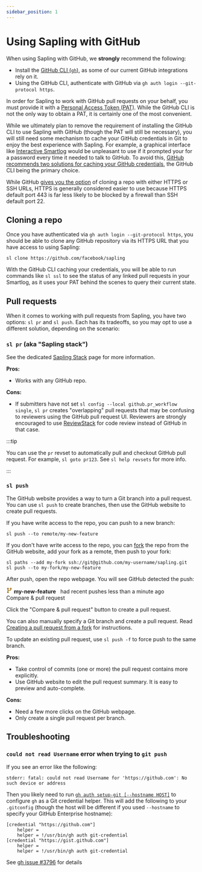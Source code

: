 ```yaml
---
sidebar_position: 1
---
```


# Using Sapling with GitHub

When using Sapling with GitHub, we **strongly** recommend the following:

- Install the [GitHub CLI (`gh`)](https://cli.github.com/), as some of our current GitHub integrations rely on it.
- Using the GitHub CLI, authenticate with GitHub via `gh auth login --git-protocol https`.

In order for Sapling to work with GitHub pull requests on your behalf, you must provide it with a [Personal Access Token (PAT)](https://docs.github.com/en/authentication/keeping-your-account-and-data-secure/creating-a-personal-access-token). While the GitHub CLI is not the only way to obtain a PAT, it is certainly one of the most convenient.

While we ultimately plan to remove the requirement of installing the GitHub CLI to use Sapling with GitHub (though the PAT will still be necessary), you will still need some mechanism to cache your GitHub credentials in Git to enjoy the best experience with Sapling. For example, a graphical interface like [Interactive Smartlog](../addons/isl.md) would be unpleasant to use if it prompted your for a password every time it needed to talk to GitHub. To avoid this, [GitHub recommends two solutions for caching your GitHub credentials](https://docs.github.com/en/get-started/getting-started-with-git/caching-your-github-credentials-in-git), the GitHub CLI being the primary choice.

While GitHub [gives you the option](https://docs.github.com/en/get-started/getting-started-with-git/about-remote-repositories) of cloning a repo with either HTTPS or SSH URLs, HTTPS is generally considered easier to use because HTTPS default port 443 is far less likely to be blocked by a firewall than SSH default port 22.

## Cloning a repo

Once you have authenticated via `gh auth login --git-protocol https`, you should be able to clone any GitHub repository via its HTTPS URL that you have access to using Sapling:

```
sl clone https://github.com/facebook/sapling
```

With the GitHub CLI caching your credentials, you will be able to run commands like `sl ssl` to see the status of any linked pull requests in your Smartlog, as it uses your PAT behind the scenes to query their current state.

## Pull requests

When it comes to working with pull requests from Sapling, you have two options: `sl pr` and `sl push`. Each has its tradeoffs, so you may opt to use a different solution, depending on the scenario:

### `sl pr` (aka "Sapling stack")

See the dedicated [Sapling Stack](./sapling-stack.md) page for more information.

**Pros:**

- Works with any GitHub repo.

**Cons:**

- If submitters have not set `sl config --local github.pr_workflow single`, `sl pr` creates "overlapping" pull requests that may be confusing to reviewers using the GitHub pull request UI. Reviewers are strongly encouraged to use [ReviewStack](../addons/reviewstack.md) for code review instead of GitHub in that case.

:::tip

You can use the `pr` revset to automatically pull and checkout GitHub pull request. For example, `sl goto pr123`. See `sl help revsets` for more info.

:::

### `sl push`

The GitHub website provides a way to turn a Git branch into a pull request.
You can use `sl push` to create branches, then use the GitHub website to create
pull requests.

If you have write access to the repo, you can push to a new branch:

```
sl push --to remote/my-new-feature
```

If you don't have write access to the repo, you can [fork](https://docs.github.com/en/get-started/quickstart/fork-a-repo?tool=webui) the repo from the
GitHub website, add your fork as a remote, then push to your fork:

```
sl paths --add my-fork ssh://git@github.com/my-username/sapling.git
sl push --to my-fork/my-new-feature
```

After push, open the repo webpage. You will see GitHub detected the push:

<div style={{margin: '20px 0px'}}>
    <div style={{
        background: '#fff8c5',
        border: '1px solid rgba(212,167,44,0.4)',
        borderRadius: '6px',
        color: '#24292f',
        padding: '20px 16px',
    }}>
        <div style={{display: 'flex' }}>
            <div display="block" style={{flex: 'auto'}}>
                <svg aria-hidden="true" height="16" viewBox="0 0 16 16" version="1.1" width="16" style={{
                    display: 'inline-block',
                    marginRight: '6px',
                    verticalAlign: 'text-bottom',
                }}>
                    <path fill="#9a6700" fill-rule="evenodd" d="M11.75 2.5a.75.75 0 100 1.5.75.75 0 000-1.5zm-2.25.75a2.25 2.25 0 113 2.122V6A2.5 2.5 0 0110 8.5H6a1 1 0 00-1 1v1.128a2.251 2.251 0 11-1.5 0V5.372a2.25 2.25 0 111.5 0v1.836A2.492 2.492 0 016 7h4a1 1 0 001-1v-.628A2.25 2.25 0 019.5 3.25zM4.25 12a.75.75 0 100 1.5.75.75 0 000-1.5zM3.5 3.25a.75.75 0 111.5 0 .75.75 0 01-1.5 0z"></path>
                </svg>
                <strong>my-new-feature</strong>
                &nbsp;
                had recent pushes less than a minute ago
            </div>
            <span display="block" style={{
                alignSelf: 'center',
                background: '#2da44e',
                border: '1px solid rgba(27,31,36,0.15)',
                borderRadius: '6px',
                boxShadow: 'rgba(0,45,17,0.2) 0px 1px 0px 0px inset',
                color: '#ffffff',
                fontWeight: 500,
                margin: '-8px -4px -8px 16px',
                padding: '5px 16px',
                verticalAlign: 'middle',
                whiteSpace: 'nowrap',
            }}>
                Compare &amp; pull request
            </span>
        </div>
    </div>
</div>

Click the "Compare & pull request" button to create a pull request.

You can also manually specify a Git branch and create a pull request. Read [Creating a pull request from a fork](https://docs.github.com/en/pull-requests/collaborating-with-pull-requests/proposing-changes-to-your-work-with-pull-requests/creating-a-pull-request-from-a-fork) for instructions.

To update an existing pull request, use `sl push -f` to force push to the same
branch.


**Pros:**

- Take control of commits (one or more) the pull request contains more
  explicitly.
- Use GitHub website to edit the pull request summary. It is easy to preview
  and auto-complete.

**Cons:**

- Need a few more clicks on the GitHub webpage.
- Only create a single pull request per branch.


## Troubleshooting

### `could not read Username` error when trying to `git push`

If you see an error like the following:

```
stderr: fatal: could not read Username for 'https://github.com': No such device or address
```

Then you likely need to run [`gh auth setup-git [--hostname HOST]`](https://cli.github.com/manual/gh_auth_setup-git) to configure `gh` as a Git credential helper. This will add the following to your `.gitconfig` (though the host will be different if you used `--hostname` to specify your GitHub Enterprise hostname):

```
[credential "https://github.com"]
    helper =
    helper = !/usr/bin/gh auth git-credential
[credential "https://gist.github.com"]
    helper =
    helper = !/usr/bin/gh auth git-credential
```

See [gh issue #3796](https://github.com/cli/cli/issues/3796) for details
